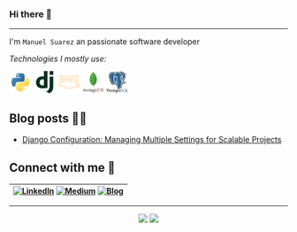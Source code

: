 <!-- Social Section -->
### Hi there 👋 
---
I'm `Manuel Suarez` an passionate software developer

*Technologies I mostly use:*
<div>
  <img src=https://github.com/devicons/devicon/blob/master/icons/python/python-original.svg title="Python" alt="Python" width="40" height="40" />
  <img src=https://github.com/devicons/devicon/blob/master/icons/django/django-plain.svg title="Django" alt="Django" width="40" height="40" />
  <img src=https://github.com/devicons/devicon/blob/master/icons/amazonwebservices/amazonwebservices-line-wordmark.svg title="AWS" alt="AWS" width="40" height="40" />
  <img src=https://github.com/devicons/devicon/blob/master/icons/mongodb/mongodb-original-wordmark.svg title="MongoDB" alt="MongoDB" width="40" height="40" />
  <img src=https://github.com/devicons/devicon/blob/master/icons/postgresql/postgresql-original-wordmark.svg title="PostgreSQL" alt="PostgreSQL" width="40" height="40" />
  
</div>

## Blog posts 🧑‍💻
<!-- BLOG-POST-LIST:START -->
- [Django Configuration: Managing Multiple Settings for Scalable Projects](https://medium.com/towardsdev/django-configuration-managing-multiple-settings-for-scalable-projects-0afd46cb6a6b)
<!-- BLOG-POST-LIST:END -->

## Connect with me 📨
| [![LinkedIn](https://img.shields.io/badge/-LinkedIn-0077b5?style=flat&logo=Linkedin&logoColor=white)](https://www.linkedin.com/in/mefardales/) [![Medium](https://img.shields.io/badge/-Medium-00ab6c?style=flat&labelColor=00ab6c&logo=Medium&logoColor=white)](https://mefardales.medium.com/) [![Blog](https://img.shields.io/badge/-Blog-738A94?style=flat&labelColor=738A94&logo=Ghost&logoColor=white)](https://bento.me/msf)|
|:------:|
 ---
 <p align = "center">
  <img src = "https://github-readme-stats.vercel.app/api?username=mefardales&show_icons=true&theme=bear" width = 400>
  <img src = "https://github-readme-streak-stats.herokuapp.com?user=mefardales&theme=dark&hide_border=true" width = 400>
</p>
